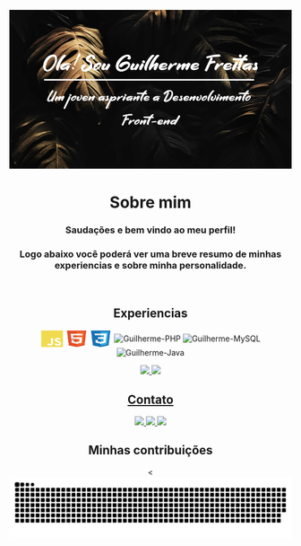 <p align="center">

</p align="center">
<img src="https://github.com/FREITASGUILHERME/FREITASGUILHERME/blob/b65a2d58910ef3ab13132bc600c9bd7494b3793d/Imagens/1%20-%20Apresenta%C3%A7%C3%A3o.png" />

<h1 align="center">Sobre mim</h1>

<h3 align="center">Saudações e bem vindo ao meu perfil! </h3>
<h3 align="center">Logo abaixo você poderá ver uma breve resumo de minhas experiencias e sobre minha personalidade.</h3>

<div style="display: inline_block" align="center"><br>
  <h2 align="center">Experiencias</h2>

  <img align="center" alt="Guilherme-Js" height="30" width="40" src="https://raw.githubusercontent.com/devicons/devicon/master/icons/javascript/javascript-plain.svg">
  <img align="center" alt="Guilherme-HTML" height="30" width="40" src="https://raw.githubusercontent.com/devicons/devicon/master/icons/html5/html5-original.svg">
  <img align="center" alt="Guilherme-CSS" height="30" width="40" src="https://raw.githubusercontent.com/devicons/devicon/master/icons/css3/css3-original.svg">
  <img align="center" alt="Guilherme-PHP" height="30" width="40" src="https://cdn.jsdelivr.net/gh/devicons/devicon/icons/php/php-original.svg">
  <img align="center" alt="Guilherme-MySQL" height="30" width="40" src="https://cdn.jsdelivr.net/gh/devicons/devicon/icons/mysql/mysql-plain-wordmark.svg">
  <img align="center" alt="Guilherme-Java" height="30" width="40" src="https://cdn.jsdelivr.net/gh/devicons/devicon/icons/java/java-original-wordmark.svg">
  
</div>
<p>

</p>
<div align="center">
  <a href="https://github.com/FREITASGUILHERME">
  <img height="180em" src="https://github-readme-stats.vercel.app/api?username=FREITASGUILHERME&show_icons=true&theme=dark&include_all_commits=true&count_private=true"/>
  <img height="180em" src="https://github-readme-stats.vercel.app/api/top-langs/?username=FREITASGUILHERME&layout=compact&langs_count=7&theme=dark"/>
</div>
  
  
<div align="center">
  <h2>Contato</h2>
  
  <a href = "mailto: gfreitasrodrigues7@gmail.com">
    <img src="https://img.shields.io/badge/Gmail-D14836?style=for-the-badge&logo=gmail&logoColor=white" target="_blank">
  </a>
  <a href="https://www.linkedin.com/in/guilherme-freitas-rodrigues/">
    <img src="https://img.shields.io/badge/LinkedIn-0077B5?style=for-the-badge&logo=linkedin&logoColor=white" target="_blank">
  </a> 
  <a href="https://contate.me/contatoguilhermefreitas">
    <img src="https://img.shields.io/badge/WhatsApp-25D366?style=for-the-badge&logo=whatsapp&logoColor=white" target="_blank">
  </a> 
</div>
  
<h2 align="center">
  Minhas contribuições
</h2>
<p align="center">
  <<img src="https://github.com/FREITASGUILHERME/FREITASGUILHERME/raw/output/github-contribution-grid-snake.svg" alt="snake"></center>
</p>
  
